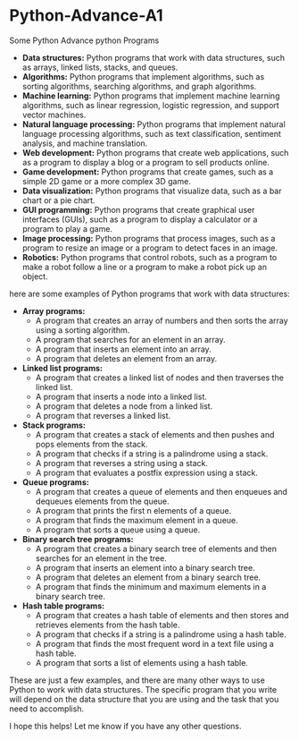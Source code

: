 # Python-Advance-A1
Some Python Advance python Programs 





* **Data structures:** Python programs that work with data structures, such as arrays, linked lists, stacks, and queues.
* **Algorithms:** Python programs that implement algorithms, such as sorting algorithms, searching algorithms, and graph algorithms.
* **Machine learning:** Python programs that implement machine learning algorithms, such as linear regression, logistic regression, and support vector machines.
* **Natural language processing:** Python programs that implement natural language processing algorithms, such as text classification, sentiment analysis, and machine translation.
* **Web development:** Python programs that create web applications, such as a program to display a blog or a program to sell products online.
* **Game development:** Python programs that create games, such as a simple 2D game or a more complex 3D game.
* **Data visualization:** Python programs that visualize data, such as a bar chart or a pie chart.
* **GUI programming:** Python programs that create graphical user interfaces (GUIs), such as a program to display a calculator or a program to play a game.
* **Image processing:** Python programs that process images, such as a program to resize an image or a program to detect faces in an image.
* **Robotics:** Python programs that control robots, such as a program to make a robot follow a line or a program to make a robot pick up an object.



here are some examples of Python programs that work with data structures:

* **Array programs:**
    * A program that creates an array of numbers and then sorts the array using a sorting algorithm.
    * A program that searches for an element in an array.
    * A program that inserts an element into an array.
    * A program that deletes an element from an array.
* **Linked list programs:**
    * A program that creates a linked list of nodes and then traverses the linked list.
    * A program that inserts a node into a linked list.
    * A program that deletes a node from a linked list.
    * A program that reverses a linked list.
* **Stack programs:**
    * A program that creates a stack of elements and then pushes and pops elements from the stack.
    * A program that checks if a string is a palindrome using a stack.
    * A program that reverses a string using a stack.
    * A program that evaluates a postfix expression using a stack.
* **Queue programs:**
    * A program that creates a queue of elements and then enqueues and dequeues elements from the queue.
    * A program that prints the first n elements of a queue.
    * A program that finds the maximum element in a queue.
    * A program that sorts a queue using a queue.
* **Binary search tree programs:**
    * A program that creates a binary search tree of elements and then searches for an element in the tree.
    * A program that inserts an element into a binary search tree.
    * A program that deletes an element from a binary search tree.
    * A program that finds the minimum and maximum elements in a binary search tree.
* **Hash table programs:**
    * A program that creates a hash table of elements and then stores and retrieves elements from the hash table.
    * A program that checks if a string is a palindrome using a hash table.
    * A program that finds the most frequent word in a text file using a hash table.
    * A program that sorts a list of elements using a hash table.

These are just a few examples, and there are many other ways to use Python to work with data structures. The specific program that you write will depend on the data structure that you are using and the task that you need to accomplish.

I hope this helps! Let me know if you have any other questions.